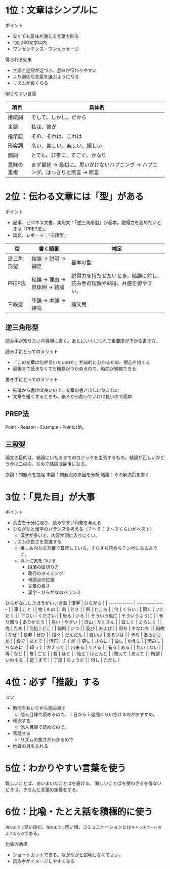 # 1位：文章はシンプルに

ポイント

- なくても意味が通じる言葉を削る
- 1文は60文字以内
- ワンセンテンス・ワンメッセージ

得られる効果

- 主語と述語が近づき、意味が伝わりやすい
- より適切な言葉を選ぶようになる
- リズムが良くなる

削りやすい言葉

| 項目       | 具体例                                                                        |
| ---------- | ----------------------------------------------------------------------------- |
| 接続詞     | そして、しかし、だから                                                        |
| 主語       | 私は、彼が                                                                    |
| 指示語     | その、それは、これは                                                          |
| 形容詞     | 高い、美しい、楽しい、嬉しい                                                  |
| 副詞       | とても、非常に、すごく、かなり                                                |
| 意味の重複 | まず最初 → 最初に。思いがけないハプニング → ハプニング。はっきりと断言 → 断言 |

# 2位：伝わる文章には「型」がある

ポイント

- 記事、ビジネス文書、実用文：「逆三角形型」が基本。説得力を高めたいときは「PREP法」。
- 論文、レポート：「三段型」

| 型         | 書く順番                    | 補足                                                                     |
| ---------- | --------------------------- | ------------------------------------------------------------------------ |
| 逆三角形型 | 結論 → 説明 → 補足          | 基本の型                                                                 |
| PREP法     | 結論 → 理由 → 具体例 → 結論 | 説得力を持たせたいとき。結論に対し、読み手の理解や納得、共感を得やすい。 |
| 三段型     | 序論 → 本論 → 結論          | 論文用                                                                   |

## 逆三角形型

読み手が知りたい内容順に書く。あとにいくにつれて重要度が下がる書き方。

読み手にとってのメリット

- 「この文章は何が言いたいのか」が端的に分かるため、関心を持てる
- 最後まで読まなくても概要がつかめるので、時間が短縮できる

書き手にとってのメリット

- 結論から書けば良いので、文章の書き出しに悩まない
- 文章を短くするときも、後ろから削っていけば良いので簡単

## PREP法

Point・Reason・Example・Pointの略。

## 三段型

論文の目的は、結論にいたるまでのロジックを主張するもの。結論が正しいかどうかは二の次。なので結論は最後になる。

序論：問題点を提起
本論：問題点の原因を分析
結論：その解決策を書く

# 3位：「見た目」が大事

ポイント

- 余白を十分に取り、読みやすい印象を与える
- ひらがなと漢字のバランスを考える（７～８：２～３くらいがベスト）
  - 漢字が多いと、内容が頭に入りにくい。
- リズムの良さを意識する
  - 誰しも内なる言葉で音読している。すらすら読めるテンポになるように。
  - 以下に気をつける
    - 段落の区切り方
    - 改行のタイミング
    - 句読点の位置
    - 文章の長さ
    - 漢字・ひらがなのバランス

ひらがなにしたほうがいい言葉
| 漢字         | ひらがな       |
| ------------ | -------------- |
| 事           | こと           |
| 物           | もの           |
| 時           | とき           |
| 所           | ところ         |
| 位           | くらい         |
| 頂く         | いただく       |
| 下さい       | ください       |
| 居る         | いる           |
| そういう風に | そういうふうに |
| 有り難う     | ありがとう     |
| 易い         | やすい         |
| 沢山         | たくさん       |
| 宜しく       | よろしく       |
| 為           | ため           |
| 何処         | どこ           |
| 何時         | いつ           |
| 及び         | および         |
| 即ち         | すなわち       |
| 何故         | なぜ           |
| 是非         | ぜひ           |
| 段々         | だんだん       |
| 或いは       | あるいは       |
| 予め         | あらかじめ     |
| 後で         | あとで         |
| 流石         | さすが         |
| 更に         | さらに         |
| 故に         | ゆえに         |
| 因みに       | ちなみに       |
| 却って       | かえって       |
| 出来る       | できる         |
| 有る         | ある           |
| 無い         | ない           |
| 等           | など           |
| 毎           | ごと           |
| 程           | ほど           |
| 殆ど         | ほとんど       |
| 敢えて       | あえて         |
| 所謂         | いわゆる       |
| 迄           | まで           |
| 丁度         | ちょうど       |
| 但し         | ただし         |

# 4位：必ず「推敲」する

コツ

- 時間をおいてから読み直す
  - 他人目線で読めるので。１日から１週間くらい空けるのがおすすめ。
- 印刷する
  - 他人目線で読めるので。
- 音読する
  - リズムの悪さがわかるので
- 他者の目を入れる

# 5位：わかりやすい言葉を使う

難しいことば、あいまいなことばを避ける。
難しいことばを使わざるを得ないときは、きちんと言葉の定義をする。

# 6位：比喩・たとえ話を積極的に使う

`海のように`深い話だ。`鬼のように`怖い顔。コミュニケーションとは`キャッチボールのようなもの`である。

比喩の効果

- ショートカットできる。ながながと説明しなくてよい。
- 読み手がイメージしやすくなる
